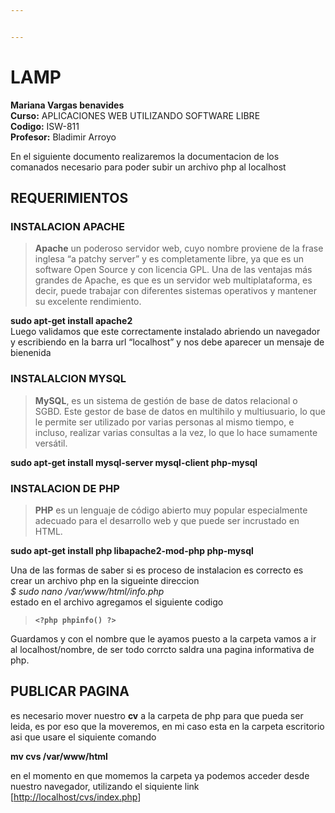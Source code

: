 ```yaml
---


---
```


<h1 id="lamp">LAMP</h1>
<p><strong>Mariana Vargas benavides</strong><br>
<strong>Curso:</strong> APLICACIONES WEB UTILIZANDO SOFTWARE LIBRE<br>
<strong>Codigo:</strong> ISW-811<br>
<strong>Profesor:</strong> Bladimir Arroyo</p>
<p>En el siguiente documento realizaremos la documentacion de los comanados necesario para poder subir un archivo php al localhost</p>
<h2 id="requerimientos">REQUERIMIENTOS</h2>
<h3 id="instalacion-apache">INSTALACION APACHE</h3>
<blockquote>
<p><strong>Apache</strong> un poderoso servidor web, cuyo nombre proviene de la frase inglesa “a patchy server” y es completamente libre, ya que es un software Open Source y con licencia GPL. Una de las ventajas más grandes de Apache, es que es un servidor web multiplataforma, es decir, puede trabajar con diferentes sistemas operativos y mantener su excelente rendimiento.</p>
</blockquote>
<p><strong>sudo apt-get install apache2</strong><br>
Luego validamos que este correctamente instalado abriendo un navegador y escribiendo en la barra url “localhost” y nos debe aparecer un mensaje de bienenida</p>
<h3 id="instalalcion-mysql">INSTALALCION MYSQL</h3>
<blockquote>
<p><strong>MySQL</strong>, es un sistema de gestión de base de datos relacional o SGBD. Este gestor de base de datos en multihilo y multiusuario, lo que le permite ser utilizado por varias personas al mismo tiempo, e incluso, realizar varias consultas a la vez, lo que lo hace sumamente versátil.</p>
</blockquote>
<p><strong>sudo apt-get install mysql-server mysql-client php-mysql</strong></p>
<h3 id="instalacion-de-php">INSTALACION DE PHP</h3>
<blockquote>
<p><strong>PHP</strong> es un lenguaje de código abierto muy popular especialmente adecuado para el desarrollo web y que puede ser incrustado en HTML.</p>
</blockquote>
<p><strong>sudo apt-get install php libapache2-mod-php php-mysql</strong></p>
<p>Una de las formas de saber si es proceso de instalacion es correcto es crear un archivo php en la sigueinte direccion<br>
<em>$ sudo nano /var/www/html/info.php</em><br>
estado en el archivo agregamos el siguiente codigo</p>
<blockquote>
<p><strong><code>&lt;?php phpinfo() ?&gt;</code></strong></p>
</blockquote>
<p>Guardamos y con el nombre que le ayamos puesto a la carpeta vamos a ir al localhost/nombre, de ser todo corrcto saldra una pagina informativa de php.</p>
<h2 id="publicar-pagina">PUBLICAR PAGINA</h2>
<p>es necesario mover nuestro <strong>cv</strong> a la carpeta de php para que pueda ser leida, es por eso que la moveremos, en mi caso esta en la carpeta escritorio asi que usare el siquiente comando</p>
<p><strong>mv cvs /var/www/html</strong></p>
<p>en el momento en que momemos la carpeta ya podemos acceder desde nuestro navegador, utilizando el siquiente link  [<a href="http://localhost/cvs/index.php">http://localhost/cvs/index.php</a>]</p>

